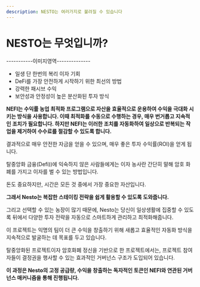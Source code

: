 ```yaml
---
description: NESTO는 여러가지로 불려질 수 있습니다
---
```


# NESTO는 무엇입니까?

\-----------이미지영역--------------

* 일생 단 한번의 복리 이자 기회
* DeFi를 가장 안전하게 시작하기 위한 최선의 방법
* 강력한 패시브 수익
* 보안성과 안정성이 높은 분산화된 투자 방식

**NEFI는 수익률 농업 최적화 프로그램으로 자산을 효율적으로 운용하여 수익을 극대화 시키는 방식을 사용합니다. 이때 최적화를 수동으로 수행하는 경우, 매우 번거롭고 지속적인 조치가 필요합니다. 하지만 NEFI는 이러한 조치를 자동화하여 일상으로 반복되는 작업을 제거하여 수수료를 절감할 수 있도록 합니다.**

결과적으로 매우 안전한 자금을 얻을 수 있으며, 매우 좋은 투자 수익률(ROI)을 얻게 됩니다.

탈중앙화 금융(Defi))에 익숙하지 않은 사람들에게는 이자 농사란 간단히 말해 암호 화폐를 가지고 이자를 벌 수 있는 방법입니다.

돈도 중요하지만, 시간은 모든 것 중에서 가장 중요한 자산입니다.

**그래서 Nesto는 복잡한 스테이킹 전략을 쉽게 활용할 수 있도록 도와줍니다.**

그리고 선택할 수 있는 농장이 많기 때문에, Nesto는 당신이 일상생활에 집중할 수 있도록 뒤에서 다양한 투자 전략을 자동으로 스마트하게 관리하고 최적화해줍니다.

이 프로젝트는 익명의 팀이 더 큰 수익을 창출하기 위해 새롭고 효율적인 자동화 방식을 지속적으로 발굴하는 데 목표를 두고 있습니다.

탈중앙화된 프로젝트이자 암호화폐 정신을 기반으로 한 프로젝트에서는, 프로젝트 참여자들이 결정권을 행사할 수 있는 효과적인 거버넌스 구조가 도입되어 있습니다.

**이 과정은 Nesto의 고정 공급량, 수익을 창출하는 독자적인 토큰인 NEFI와 연관된 거버넌스 매커니즘을 통해 진행됩니다.**



